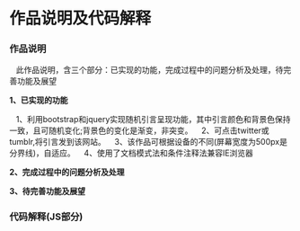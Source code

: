 # 作品说明及代码解释
### 作品说明
    此作品说明，含三个部分：已实现的功能，完成过程中的问题分析及处理，待完善功能及展望

**1、已实现的功能**

    1、利用bootstrap和jquery实现随机引言呈现功能，其中引言颜色和背景色保持一致，且可随机变化;背景色的变化是渐变，非突变。
    2、可点击twitter或tumblr,将引言发到该网站。
    3、该作品可根据设备的不同(屏幕宽度为500px是分界线)，自适应。
    4、使用了文档模式法和条件注释法兼容IE浏览器

**2、完成过程中的问题分析及处理**



**3、待完善功能及展望**



### 代码解释(JS部分)
```

```


